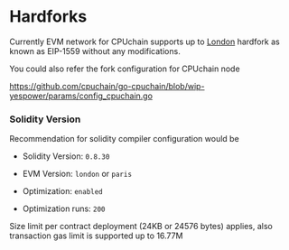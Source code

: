 # Hardforks

Currently EVM network for CPUchain supports up to [London](https://eips.ethereum.org/EIPS/eip-7568#london-el) hardfork as known as EIP-1559 without any modifications.

You could also refer the fork configuration for CPUchain node

https://github.com/cpuchain/go-cpuchain/blob/wip-yespower/params/config_cpuchain.go

### Solidity Version

Recommendation for solidity compiler configuration would be

* Solidity Version: `0.8.30`

* EVM Version: `london` or `paris`

* Optimization: `enabled`

* Optimization runs: `200`

Size limit per contract deployment (24KB or 24576 bytes) applies, also transaction gas limit is supported up to 16.77M